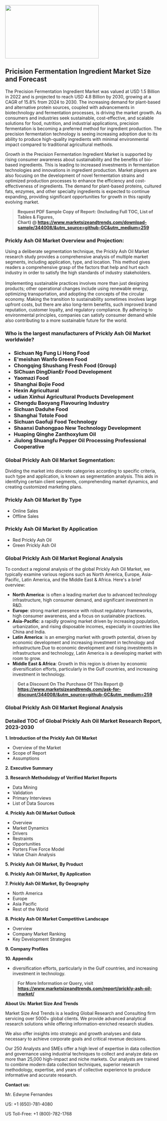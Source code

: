 <p><img class="alignnone size-medium wp-image-20088" src="https://ffe5etoiles.com/wp-content/uploads/2024/12/MST1-300x171.png" alt="" width="300" height="171" /></p><h2>Pricision Fermentation Ingredient Market Size and Forecast</h2><p>The Precision Fermentation Ingredient Market was valued at USD 1.5 Billion in 2022 and is projected to reach USD 4.8 Billion by 2030, growing at a CAGR of 15.8% from 2024 to 2030. The increasing demand for plant-based and alternative protein sources, coupled with advancements in biotechnology and fermentation processes, is driving the market growth. As consumers and industries seek sustainable, cost-effective, and scalable solutions for food, nutrition, and industrial applications, precision fermentation is becoming a preferred method for ingredient production. The precision fermentation technology is seeing increasing adoption due to its ability to produce high-quality ingredients with minimal environmental impact compared to traditional agricultural methods.</p><p>Growth in the Precision Fermentation Ingredient Market is supported by rising consumer awareness about sustainability and the benefits of bio-based ingredients. This is leading to increased investments in fermentation technologies and innovations in ingredient production. Market players are also focusing on the development of novel fermentation strains and optimized production processes to enhance the efficiency and cost-effectiveness of ingredients. The demand for plant-based proteins, cultured fats, enzymes, and other specialty ingredients is expected to continue expanding, providing significant opportunities for growth in this rapidly evolving market.</p></p><blockquote id="" class=""><strong>Request PDF Sample Copy of Report: (Including Full TOC, List of Tables &amp; Figures, Chart)&nbsp;@&nbsp;<strong><a href="https://www.marketsizeandtrends.com/download-sample/344008/&utm_source=github-GC&utm_medium=259" target="_blank">https://www.marketsizeandtrends.com/download-sample/344008/&utm_source=github-GC&utm_medium=259</a></strong></strong></blockquote><h3 id="" class="">Prickly Ash Oil Market&nbsp;Overview and Projection:</h3><p id="" class="">Using a deliberate segmentation technique, the Prickly Ash Oil Market research study provides a comprehensive analysis of multiple market segments, including application, type, and location. This method gives readers a comprehensive grasp of the factors that help and hurt each industry in order to satisfy the high standards of industry stakeholders. <br /> <br />Implementing sustainable practices involves more than just designing products; other operational changes include using renewable energy, optimizing transportation, and adopting the concepts of the circular economy. Making the transition to sustainability sometimes involves large upfront costs, but there are also long-term benefits, such improved brand reputation, customer loyalty, and regulatory compliance. By adhering to environmental principles, companies can satisfy consumer demand while also contributing to a more sustainable future for the world.</p><h3 id="" class="">Who is the largest manufacturers of&nbsp;Prickly Ash Oil Market worldwide?</h3><h3 class=""><p><ul><li>Sichuan Ng Fung Li Hong Food </li><li> E'meishan Wanfo Green Food </li><li> Chongqing Shushang Fresh Food (Group) </li><li> SiChuan DingDianEr Food Development </li><li> Yaomazi Food </li><li> Shanghai Bojie Food </li><li> Hexin Agricultural </li><li> udian Xinhui Agricultural Products Development </li><li> Chengdu Baoyang Flavouring Industry </li><li> Sichuan Daduhe Food </li><li> Shanghai Totole Food </li><li> Sichuan Gaofuji Food Technology </li><li> Shaanxi Dahongpao New Technology Development </li><li> Huaping Qinghe Zanthoxylum Oil </li><li> Jiulong Shuangfu Pepper Oil Processing Professional Cooperative</li></ul></p></h3><h3 id="" class="">Global&nbsp;Prickly Ash Oil Market Segmentation:</h3><p id="" class="">Dividing the market into discrete categories according to specific criteria, such type and application, is known as segmentation analysis. This aids in identifying certain client segments, comprehending market dynamics, and creating customized marketing plans.</p><h3 id="" class="">Prickly Ash Oil Market&nbsp;By Type</h3><p><p><ul><li>Online Sales</li><li> Offline Sales</p></li></ul></p></p><h3 id="" class="">Prickly Ash Oil Market&nbsp;By Application</h3><p class=""><p><ul><li>Red Prickly Ash Oil</li><li> Green Prickly Ash Oil</li></ul></p></p><h3 id="" class="">Global Prickly Ash Oil Market Regional Analysis</h3><p id="" class="">To conduct a regional analysis of the global Prickly Ash Oil Market, we typically examine various regions such as North America, Europe, Asia-Pacific, Latin America, and the Middle East &amp; Africa. Here's a brief overview:</p><ul><li><strong>North America</strong>: is often a leading market due to advanced technology infrastructure, high consumer demand, and significant investment in R&amp;D.</li><li><strong>Europe</strong>: strong market presence with robust regulatory frameworks, high consumer awareness, and a focus on sustainable practices.</li><li><strong>Asia-Pacific</strong>: a rapidly growing market driven by increasing population, urbanization, and rising disposable incomes, especially in countries like China and India.</li><li><strong>Latin America</strong>: is an emerging market with growth potential, driven by economic development and increasing investment in technology and infrastructure.Due to economic development and rising investments in infrastructure and technology, Latin America is a developing market with room to grow.</li><li><strong>Middle East &amp; Africa</strong>: Growth in this region is driven by economic diversification efforts, particularly in the Gulf countries, and increasing investment in technology.</li></ul><blockquote id="" class=""><strong>Get a Discount On The Purchase Of This Report @ <strong><a href="https://www.marketsizeandtrends.com/ask-for-discount/344008/&utm_source=github-GC&utm_medium=259" target="_blank">https://www.marketsizeandtrends.com/ask-for-discount/344008/&utm_source=github-GC&utm_medium=259</a></strong></strong></blockquote><h3 id="" class="">Global Prickly Ash Oil Market Regional Analysis</h3><h3 id="" class="">Detailed TOC of Global Prickly Ash Oil Market Research Report, 2023-2030</h3><p id="" class=""><strong>1. Introduction of the Prickly Ash Oil Market</strong></p><ul><li>Overview of the Market</li><li>Scope of Report</li><li>Assumptions</li></ul><p id="" class=""><strong>2. Executive Summary</strong></p><p id="" class=""><strong>3. Research Methodology of Verified Market Reports</strong></p><ul><li>Data Mining</li><li>Validation</li><li>Primary Interviews</li><li>List of Data Sources</li></ul><p id="" class=""><strong>4. Prickly Ash Oil Market Outlook</strong></p><ul><li>Overview</li><li>Market Dynamics</li><li>Drivers</li><li>Restraints</li><li>Opportunities</li><li>Porters Five Force Model</li><li>Value Chain Analysis</li></ul><p id="" class=""><strong>5. Prickly Ash Oil Market, By Product</strong></p><p id="" class=""><strong>6. Prickly Ash Oil Market, By Application</strong></p><p id="" class=""><strong>7. Prickly Ash Oil Market, By Geography</strong></p><ul><li>North America</li><li>Europe</li><li>Asia Pacific</li><li>Rest of the World</li></ul><p id="" class=""><strong>8. Prickly Ash Oil Market Competitive Landscape</strong></p><ul><li>Overview</li><li>Company Market Ranking</li><li>Key Development Strategies</li></ul><p id="" class=""><strong>9. Company Profiles</strong></p><p id="" class=""><strong>10. Appendix</strong></p><ul><li>diversification efforts, particularly in the Gulf countries, and increasing investment in technology.</li></ul><blockquote id="" class=""><strong>For More Information or Query, visit <strong><strong><a href="https://www.marketsizeandtrends.com/report/prickly-ash-oil-market/" target="_blank">https://www.marketsizeandtrends.com/report/prickly-ash-oil-market/</a></strong></strong></strong></blockquote><p id="" class=""><strong>About Us: Market Size And Trends</strong></p><p id="" class="">Market Size And Trends is a leading Global Research and Consulting firm servicing over 5000+ global clients. We provide advanced analytical research solutions while offering information-enriched research studies.</p><p id="" class="">We also offer insights into strategic and growth analyses and data necessary to achieve corporate goals and critical revenue decisions.</p><p id="" class="">Our 250 Analysts and SMEs offer a high level of expertise in data collection and governance using industrial techniques to collect and analyze data on more than 25,000 high-impact and niche markets. Our analysts are trained to combine modern data collection techniques, superior research methodology, expertise, and years of collective experience to produce informative and accurate research.</p><p id="" class=""><strong>Contact us:</strong></p><p id="" class="">Mr. Edwyne Fernandes</p><p id="" class="">US: +1 (650)-781-4080</p><p id="" class="">US Toll-Free: +1 (800)-782-1768</p>
